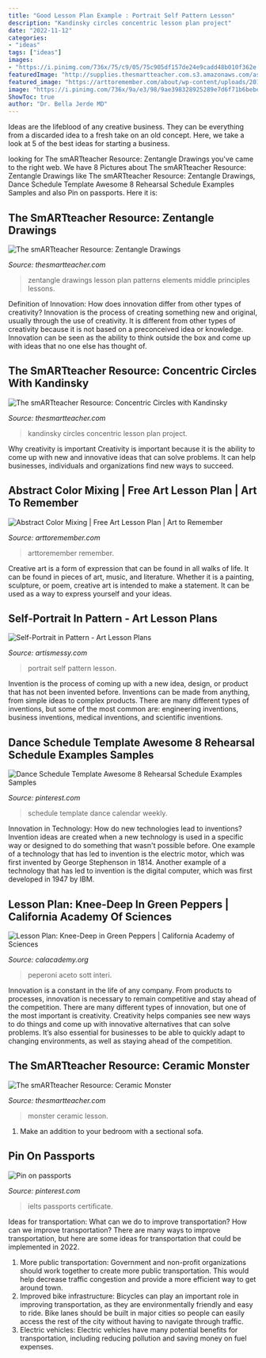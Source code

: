 ```yaml
---
title: "Good Lesson Plan Example : Portrait Self Pattern Lesson"
description: "Kandinsky circles concentric lesson plan project"
date: "2022-11-12"
categories:
- "ideas"
tags: ["ideas"]
images:
- "https://i.pinimg.com/736x/75/c9/05/75c905df157de24e9cadd48b010f362e.jpg"
featuredImage: "http://supplies.thesmartteacher.com.s3.amazonaws.com/assets/exchange/IMG_7866.jpg"
featured_image: "https://arttoremember.com/about/wp-content/uploads/2018/08/SampleArt-600x450.jpg"
image: "https://i.pinimg.com/736x/9a/e3/98/9ae398328925289e7d6f71b6bebe7e29.jpg"
ShowToc: true
author: "Dr. Bella Jerde MD"
---
```



Ideas are the lifeblood of any creative business. They can be everything from a discarded idea to a fresh take on an old concept. Here, we take a look at 5 of the best ideas for starting a business.

	

		
looking for The smARTteacher Resource: Zentangle Drawings you've came to the right web. We have 8 Pictures about The smARTteacher Resource: Zentangle Drawings like The smARTteacher Resource: Zentangle Drawings, Dance Schedule Template Awesome 8 Rehearsal Schedule Examples Samples and also Pin on passports. Here it is:
		
    
## The SmARTteacher Resource: Zentangle Drawings

<img loading=lazy src="http://supplies.thesmartteacher.com.s3.amazonaws.com/assets/exchange/IMG_7866.jpg" onerror="this.onerror=null;this.src='https://tse4.mm.bing.net/th?id=OIP.zWDC27ckpYV8AcZNHELF2gHaLl&amp;pid=15.1';" alt="The smARTteacher Resource: Zentangle Drawings">

_Source: thesmartteacher.com_

>zentangle drawings lesson plan patterns elements middle principles lessons. 

	

Definition of Innovation: How does innovation differ from other types of creativity?
Innovation is the process of creating something new and original, usually through the use of creativity. It is different from other types of creativity because it is not based on a preconceived idea or knowledge. Innovation can be seen as the ability to think outside the box and come up with ideas that no one else has thought of.

    
## The SmARTteacher Resource: Concentric Circles With Kandinsky

<img loading=lazy src="http://supplies.thesmartteacher.com.s3.amazonaws.com/assets/exchange/P1000044_edited.jpg" onerror="this.onerror=null;this.src='https://tse1.mm.bing.net/th?id=OIP.cL5RkUprY_ORhkKFn394YQHaD0&amp;pid=15.1';" alt="The smARTteacher Resource: Concentric Circles with Kandinsky">

_Source: thesmartteacher.com_

>kandinsky circles concentric lesson plan project. 

	

Why creativity is important
Creativity is important because it is the ability to come up with new and innovative ideas that can solve problems. It can help businesses, individuals and organizations find new ways to succeed.

    
## Abstract Color Mixing | Free Art Lesson Plan | Art To Remember

<img loading=lazy src="https://arttoremember.com/about/wp-content/uploads/2018/08/SampleArt-600x450.jpg" onerror="this.onerror=null;this.src='https://tse2.mm.bing.net/th?id=OIP.lwzErdZ9KgGuDudQFdRw_QHaFj&amp;pid=15.1';" alt="Abstract Color Mixing | Free Art Lesson Plan | Art to Remember">

_Source: arttoremember.com_

>arttoremember remember. 

	

Creative art is a form of expression that can be found in all walks of life. It can be found in pieces of art, music, and literature. Whether it is a painting, sculpture, or poem, creative art is intended to make a statement. It can be used as a way to express yourself and your ideas.

    
## Self-Portrait In Pattern - Art Lesson Plans

<img loading=lazy src="https://artismessy.com/wp-content/uploads/2020/08/Self-Portrait-in-Pattern-659x1024.png" onerror="this.onerror=null;this.src='https://tse4.mm.bing.net/th?id=OIP.t4AC3m8rVXf70ypgRAsqdQHaLg&amp;pid=15.1';" alt="Self-Portrait in Pattern - Art Lesson Plans">

_Source: artismessy.com_

>portrait self pattern lesson. 

	

Invention is the process of coming up with a new idea, design, or product that has not been invented before. Inventions can be made from anything, from simple ideas to complex products. There are many different types of inventions, but some of the most common are: engineering inventions, business inventions, medical inventions, and scientific inventions.

    
## Dance Schedule Template Awesome 8 Rehearsal Schedule Examples Samples

<img loading=lazy src="https://i.pinimg.com/736x/9a/e3/98/9ae398328925289e7d6f71b6bebe7e29.jpg" onerror="this.onerror=null;this.src='https://tse3.mm.bing.net/th?id=OIP.hCImHrAZFTerZPQnWN-MgAHaJ3&amp;pid=15.1';" alt="Dance Schedule Template Awesome 8 Rehearsal Schedule Examples Samples">

_Source: pinterest.com_

>schedule template dance calendar weekly. 

	

Innovation in Technology: How do new technologies lead to inventions?
Invention ideas are created when a new technology is used in a specific way or designed to do something that wasn't possible before. One example of a technology that has led to invention is the electric motor, which was first invented by George Stephenson in 1814. Another example of a technology that has led to invention is the digital computer, which was first developed in 1947 by IBM.

    
## Lesson Plan: Knee-Deep In Green Peppers | California Academy Of Sciences

<img loading=lazy src="https://www.calacademy.org/sites/default/files/assets/images/Education_Images/green_peppers.jpg" onerror="this.onerror=null;this.src='https://tse2.mm.bing.net/th?id=OIP.tjVwT-dk3Y5cuCX0iZTuiQHaFD&amp;pid=15.1';" alt="Lesson Plan: Knee-Deep in Green Peppers | California Academy of Sciences">

_Source: calacademy.org_

>peperoni aceto sott interi. 

	

Innovation is a constant in the life of any company. From products to processes, innovation is necessary to remain competitive and stay ahead of the competition. There are many different types of innovation, but one of the most important is creativity. Creativity helps companies see new ways to do things and come up with innovative alternatives that can solve problems. It’s also essential for businesses to be able to quickly adapt to changing environments, as well as staying ahead of the competition.

    
## The SmARTteacher Resource: Ceramic Monster

<img loading=lazy src="http://supplies.thesmartteacher.com.s3.amazonaws.com/assets/exchange/greenmon.JPG" onerror="this.onerror=null;this.src='https://tse1.mm.bing.net/th?id=OIP.obMdYawDvRI0DqPRf1DM5AHaFj&amp;pid=15.1';" alt="The smARTteacher Resource: Ceramic Monster">

_Source: thesmartteacher.com_

>monster ceramic lesson. 

	

1. Make an addition to your bedroom with a sectional sofa.

    
## Pin On Passports

<img loading=lazy src="https://i.pinimg.com/736x/75/c9/05/75c905df157de24e9cadd48b010f362e.jpg" onerror="this.onerror=null;this.src='https://tse4.mm.bing.net/th?id=OIP.W-onLF1GJ5YlRH30H2d6oAHaFG&amp;pid=15.1';" alt="Pin on passports">

_Source: pinterest.com_

>ielts passports certificate. 

	

Ideas for transportation: What can we do to improve transportation?
How can we improve transportation? 
There are many ways to improve transportation, but here are some ideas for transportation that could be implemented in 2022.

1. More public transportation: Government and non-profit organizations should work together to create more public transportation. This would help decrease traffic congestion and provide a more efficient way to get around town.
2. Improved bike infrastructure: Bicycles can play an important role in improving transportation, as they are environmentally friendly and easy to ride. Bike lanes should be built in major cities so people can easily access the rest of the city without having to navigate through traffic. 
3. Electric vehicles: Electric vehicles have many potential benefits for transportation, including reducing pollution and saving money on fuel expenses.

